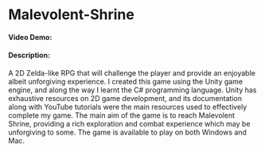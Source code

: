 # Malevolent-Shrine
#### Video Demo:
#### Description:
A 2D Zelda-like RPG that will challenge the player and provide an enjoyable albeit unforgiving experience. I created this game using the Unity game engine, and along the way I learnt the C# programming language. Unity has exhaustive resources on 2D game development, and its documentation along with YouTube tutorials were the main resources used 
to effectively complete my game. The main aim of the game is to reach Malevolent Shrine, providing a rich exploration and combat experience which may be unforgiving to some. The game is available to play on both Windows and Mac.
